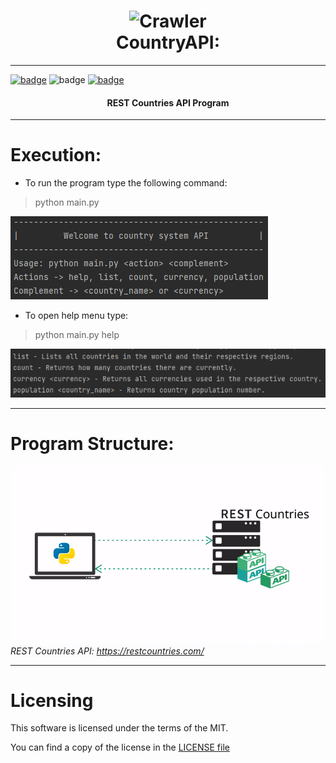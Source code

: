 
<h1 align="center">
  <img src="https://cutewallpaper.org/24/world-png-icon/online-world-wide-web-globe-network-svg-png-icon-free-download-527746--onlinewebfontscom.png" alt="Crawler" width="100px">
  <br>
  CountryAPI:
</h1>

---

[![badge](https://img.shields.io/badge/Created%20by-Kmuv1t-orange)](https://github.com/kmuv1t)
![badge](https://img.shields.io/badge/RESTCountries-3.1-blue)
[![badge](https://img.shields.io/badge/License-MIT-green.svg)](LICENSE)

<h4 align="center">
REST Countries API Program
</h4>

---
Execution:
=====

- To run the program type the following command:
> python main.py

![](img/Menu.png)

- To open help menu type:
> python main.py help

![](img/Help.png)

---

Program Structure:
=====

![](img/rest.gif)
*REST Countries API: https://restcountries.com/*

---

Licensing
=====

This software is licensed under the terms of the MIT.

You can find a copy of the license in the [LICENSE file](LICENSE)